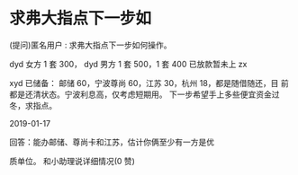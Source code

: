 # 求弗大指点下一步如

(提问)匿名用户 : 求弗大指点下一步如何操作。

dyd 女方 1 套 300， dyd 男方 1 套 500，1 套 400 已放款暂未上 zx

xyd 已储备： 邮储 60，宁波尊尚 60，江苏 30，杭州 18，都是随借随还，目 前都是还清状态。宁波利息高，仅考虑短期用。 下一步希望手上多些便宜资金过冬，求指点。

2019-01-17

回答：能办邮储、尊尚卡和江苏，估计你俩至少有一方是优

质单位。 和小助理说详细情况(0 赞)
